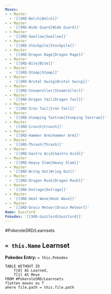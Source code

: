 ```yaml
---
Moves:
- - Master
  - '[[SRD-Belch|Belch]]'
- - Master
  - '[[SRD-Wide Guard|Wide Guard]]'
- - Master
  - '[[SRD-Swallow|Swallow]]'
- - Master
  - '[[SRD-Stockpile|Stockpile]]'
- - Master
  - '[[SRD-Dragon Rage|Dragon Rage]]'
- - Master
  - '[[SRD-Bite|Bite]]'
- - Master
  - '[[SRD-Stomp|Stomp]]'
- - Master
  - '[[SRD-Brutal Swing|Brutal Swing]]'
- - Master
  - '[[SRD-Steamroller|Steamroller]]'
- - Master
  - '[[SRD-Dragon Tail|Dragon Tail]]'
- - Master
  - '[[SRD-Iron Tail|Iron Tail]]'
- - Master
  - '[[SRD-Stomping Tantrum|Stomping Tantrum]]'
- - Master
  - '[[SRD-Crunch|Crunch]]'
- - Master
  - '[[SRD-Hammer Arm|Hammer Arm]]'
- - Master
  - '[[SRD-Thrash|Thrash]]'
- - Master
  - '[[SRD-Gastro Acid|Gastro Acid]]'
- - Master
  - '[[SRD-Heavy Slam|Heavy Slam]]'
- - Master
  - '[[SRD-Wring Out|Wring Out]]'
- - Master
  - '[[SRD-Dragon Rush|Dragon Rush]]'
- - Master
  - '[[SRD-Outrage|Outrage]]'
- - Master
  - '[[SRD-Heat Wave|Heat Wave]]'
- - Master
  - '[[SRD-Draco Meteor|Draco Meteor]]'
Name: Guzzlord
Pokedex: '[[SRD-Guzzlord|Guzzlord]]'
---
```


#PokeroleSRD/Learnsets

## `= this.Name` Learnset

**Pokedex Entry:** `= this.Pokedex`

```dataview
TABLE WITHOUT ID
    T[0] AS Learned,
    T[1] AS Move
FROM #PokeroleSRD/Learnsets
flatten moves as T
where file.path = this.file.path
```
